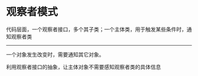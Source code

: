# 观察者模式

代码层面，一个观察者接口，多个其子类；一个主体类，用于触发某些条件时，通知观察者类

---

一个对象发生改变时，需要通知其它对象。

利用观察者接口的抽象，让主体对象不需要感知观察者类的具体信息
